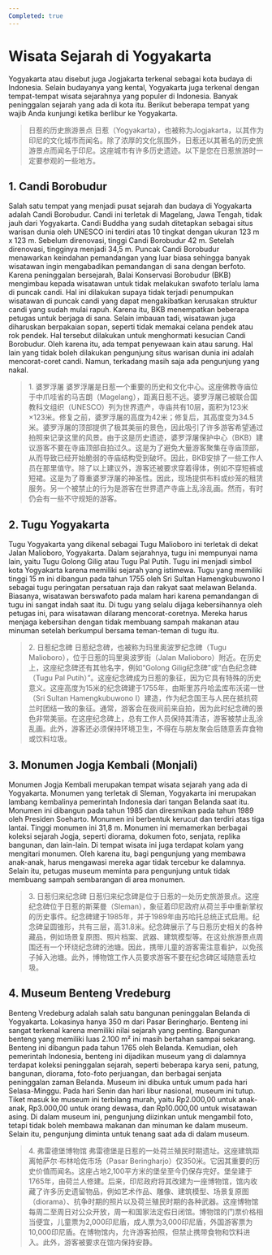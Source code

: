 ```yaml
---
Completed: true
---
```


# Wisata Sejarah di Yogyakarta

Yogyakarta atau disebut juga Jogjakarta terkenal sebagai kota budaya di Indonesia. Selain budayanya yang kental, Yogyakarta juga terkenal dengan tempat-tempat wisata sejarahnya yang populer di Indonesia. Banyak peninggalan sejarah yang ada di kota itu. Berikut beberapa tempat yang wajib Anda kunjungi ketika berlibur ke Yogyakarta.

> 日惹的历史旅游景点
> 日惹（Yogyakarta），也被称为Jogjakarta，以其作为印尼的文化城市而闻名。除了浓厚的文化氛围外，日惹还以其著名的历史旅游景点而闻名于印尼。这座城市有许多历史遗迹。以下是您在日惹旅游时一定要参观的一些地方。

## 1. Candi Borobudur

Salah satu tempat yang menjadi pusat sejarah dan budaya di Yogyakarta adalah Candi Borobudur. Candi ini terletak di Magelang, Jawa Tengah, tidak jauh dari Yogyakarta. Candi Buddha yang sudah ditetapkan sebagai situs warisan dunia oleh UNESCO ini terdiri atas 10 tingkat dengan ukuran 123 m x 123 m. Sebelum direnovasi, tinggi Candi Borobudur 42 m. Setelah direnovasi, tingginya menjadi 34,5 m. Puncak Candi Borobudur menawarkan keindahan pemandangan yang luar biasa sehingga banyak wisatawan ingin mengabadikan pemandangan di sana dengan berfoto. Karena peninggalan bersejarah, Balai Konservasi Borobudur (BKB) mengimbau kepada wisatawan untuk tidak melakukan swafoto terlalu lama di puncak candi. Hal ini dilakukan supaya tidak terjadi penumpukan wisatawan di puncak candi yang dapat mengakibatkan kerusakan struktur candi yang sudah mulai rapuh. Karena itu, BKB menempatkan beberapa petugas untuk berjaga di sana. Selain imbauan tadi, wisatawan juga diharuskan berpakaian sopan, seperti tidak memakai celana pendek atau rok pendek. Hal tersebut dilakukan untuk menghormati kesucian Candi Borobudur. Oleh karena itu, ada tempat penyewaan kain atau sarung. Hal lain yang tidak boleh dilakukan pengunjung situs warisan dunia ini adalah mencorat-coret candi. Namun, terkadang masih saja ada pengunjung yang nakal.

> 1\. 婆罗浮屠
> 婆罗浮屠是日惹一个重要的历史和文化中心。这座佛教寺庙位于中爪哇省的马吉朗（Magelang），距离日惹不远。婆罗浮屠已被联合国教科文组织（UNESCO）列为世界遗产，寺庙共有10层，面积为123米×123米。修复之前，婆罗浮屠的高度为42米；修复后，其高度变为34.5米。婆罗浮屠的顶部提供了极其美丽的景色，因此吸引了许多游客希望通过拍照来记录这里的风景。由于这是历史遗迹，婆罗浮屠保护中心（BKB）建议游客不要在寺庙顶部自拍过久。这是为了避免大量游客聚集在寺庙顶部，从而导致已经开始脆弱的寺庙结构受到破坏。因此，BKB安排了一些工作人员在那里值守。除了以上建议外，游客还被要求穿着得体，例如不穿短裤或短裙。这是为了尊重婆罗浮屠的神圣性。因此，现场提供布料或纱笼的租赁服务。另一个被禁止的行为是游客在世界遗产寺庙上乱涂乱画。然而，有时仍会有一些不守规矩的游客。

## 2. Tugu Yogyakarta

Tugu Yogyakarta yang dikenal sebagai Tugu Malioboro ini terletak di dekat Jalan Malioboro, Yogyakarta. Dalam sejarahnya, tugu ini mempunyai nama lain, yaitu Tugu Golong Gilig atau Tugu Pal Putih. Tugu ini menjadi simbol kota Yogyakarta karena memiliki sejarah yang istimewa. Tugu yang memiliki tinggi 15 m ini dibangun pada tahun 1755 oleh Sri Sultan Hamengkubuwono I sebagai tugu peringatan persatuan raja dan rakyat saat melawan Belanda. Biasanya, wisatawan berswafoto pada malam hari karena pemandangan di tugu ini sangat indah saat itu. Di tugu yang selalu dijaga kebersihannya oleh petugas ini, para wisatawan dilarang mencorat-coretnya. Mereka harus menjaga kebersihan dengan tidak membuang sampah makanan atau minuman setelah berkumpul bersama teman-teman di tugu itu.

> 2\. 日惹纪念碑
> 日惹纪念碑，也被称为玛里奥波罗纪念碑（Tugu Malioboro），位于日惹的玛里奥波罗街（Jalan Malioboro）附近。在历史上，这座纪念碑还有其他名字，例如“Golong Gilig纪念碑”或“白色纪念碑（Tugu Pal Putih）”。这座纪念碑成为日惹的象征，因为它具有特殊的历史意义。这座高度为15米的纪念碑建于1755年，由斯里苏丹哈孟库布沃诺一世（Sri Sultan Hamengkubuwono I）建造，作为纪念国王与人民在抵抗荷兰时团结一致的象征。通常，游客会在夜间前来自拍，因为此时纪念碑的景色非常美丽。在这座纪念碑上，总有工作人员保持其清洁，游客被禁止乱涂乱画。此外，游客还必须保持环境卫生，不得在与朋友聚会后随意丢弃食物或饮料垃圾。

## 3. Monumen Jogja Kembali (Monjali)

Monumen Jogja Kembali merupakan tempat wisata sejarah yang ada di Yogyakarta. Monumen yang terletak di Sleman, Yogyakarta ini merupakan lambang kembalinya pemerintah Indonesia dari tangan Belanda saat itu. Monumen ini dibangun pada tahun 1985 dan diresmikan pada tahun 1989 oleh Presiden Soeharto. Monumen ini berbentuk kerucut dan terdiri atas tiga lantai. Tinggi monumen ini 31,8 m. Monumen ini memamerkan berbagai koleksi sejarah Jogja, seperti diorama, dokumen foto, senjata, replika bangunan, dan lain-lain. Di tempat wisata ini juga terdapat kolam yang mengitari monumen. Oleh karena itu, bagi pengunjung yang membawa anak-anak, harus mengawasi mereka agar tidak tercebur ke dalamnya. Selain itu, petugas museum meminta para pengunjung untuk tidak membuang sampah sembarangan di area monumen.

> 3\. 日惹归来纪念碑
> 日惹归来纪念碑是位于日惹的一处历史旅游景点。这座纪念碑位于日惹的斯莱曼（Sleman），象征着印尼政府从荷兰手中重新掌权的历史事件。纪念碑建于1985年，并于1989年由苏哈托总统正式启用。纪念碑呈圆锥形，共有三层，高31.8米。纪念碑展示了与日惹历史相关的各种藏品，例如场景复原图、照片档案、武器、建筑模型等。在这处旅游景点周围还有一个环绕纪念碑的池塘。因此，携带儿童的游客需注意看护，以免孩子掉入池塘。此外，博物馆工作人员要求游客不要在纪念碑区域随意丢垃圾。

## 4. Museum Benteng Vredeburg

Benteng Vredeburg adalah salah satu bangunan peninggalan Belanda di Yogyakarta. Lokasinya hanya 350 m dari Pasar Beringharjo. Benteng ini sangat terkenal karena memiliki nilai sejarah yang penting. Bangunan benteng yang memiliki luas 2.100 m² ini masih bertahan sampai sekarang. Benteng ini dibangun pada tahun 1765 oleh Belanda. Kemudian, oleh pemerintah Indonesia, benteng ini dijadikan museum yang di dalamnya terdapat koleksi peninggalan sejarah, seperti beberapa karya seni, patung, bangunan, diorama, foto-foto perjuangan, dan berbagai senjata peninggalan zaman Belanda. Museum ini dibuka untuk umum pada hari Selasa-Minggu. Pada hari Senin dan hari libur nasional, museum ini tutup. Tiket masuk ke museum ini terbilang murah, yaitu Rp2.000,00 untuk anak-anak, Rp3.000,00 untuk orang dewasa, dan Rp10.000,00 untuk wisatawan asing. Di dalam museum ini, pengunjung diizinkan untuk mengambil foto, tetapi tidak boleh membawa makanan dan minuman ke dalam museum. Selain itu, pengunjung diminta untuk tenang saat ada di dalam museum.

> 4\. 弗雷德堡博物馆
> 弗雷德堡是日惹的一处荷兰殖民时期遗址。这座建筑距离帕萨尔·布林哈佐市场（Pasar Beringharjo）仅350米。它因其重要的历史价值而闻名。这座占地2,100平方米的堡垒至今仍保存完好。堡垒建于1765年，由荷兰人修建。后来，印尼政府将其改建为一座博物馆，馆内收藏了许多历史遗留物品，例如艺术作品、雕像、建筑模型、场景复原图（diorama）、抗争时期的照片以及荷兰殖民时期的各种武器。这座博物馆每周二至周日对公众开放，周一和国家法定假日闭馆。博物馆的门票价格相当便宜，儿童票为2,000印尼盾，成人票为3,000印尼盾，外国游客票为10,000印尼盾。在博物馆内，允许游客拍照，但禁止携带食物和饮料进入。此外，游客被要求在馆内保持安静。
